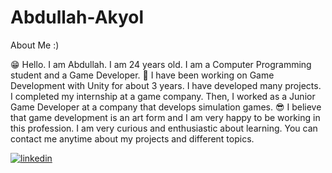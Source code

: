 # Abdullah-Akyol
About Me :)

😁 Hello. I am Abdullah. I am 24 years old. I am a Computer Programming student and a Game Developer.
🚀 I have been working on Game Development with Unity for about 3 years. I have developed many projects. I completed my internship at a game company. Then, I worked as a Junior Game Developer at a company that develops simulation games.
😎 I believe that game development is an art form and I am very happy to be working in this profession. I am very curious and enthusiastic about learning. You can contact me anytime about my projects and different topics.

[![linkedin](https://img.shields.io/badge/Linkedin-000000?style=for-the-badge&logo=Linkedin&logoColor=white)](https://www.linkedin.com/in/abdullah-akyol-315b7a174/)


